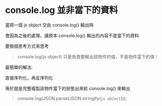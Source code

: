 # console.log 並非當下的資料

當把一個 js object 交由 console.log() 輸出時

會因為之後的處理，讓原本 console.log() 輸出的內容不是當下的資料

要換個思考方式來思考

> console.log(js object) 只是負責要輸出該物件的值，不是物件當下的值 !

最簡單的解法:

直接序列化，再反序列化

等於就是完整複製該物件當下的狀態出來給 console.log() 來輸出

> console.log(JSON.parse(JSON.stringify(`js object`)));
